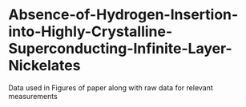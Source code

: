 # Absence-of-Hydrogen-Insertion-into-Highly-Crystalline-Superconducting-Infinite-Layer-Nickelates
Data used in Figures of paper along with raw data for relevant measurements
